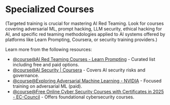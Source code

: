 # Specialized Courses

(Targeted training is crucial for mastering AI Red Teaming. Look for courses covering adversarial ML, prompt hacking, LLM security, ethical hacking for AI, and specific red teaming methodologies applied to AI systems offered by platforms like Learn Prompting, Coursera, or security training providers.)

Learn more from the following resources:

- [@course@AI Red Teaming Courses - Learn Prompting](https://learnprompting.org/blog/ai-red-teaming-courses) - Curated list including free and paid options.
- [@course@AI Security | Coursera](https://www.coursera.org/learn/ai-security) - Covers AI security risks and governance.
- [@course@Exploring Adversarial Machine Learning - NVIDIA](https://www.nvidia.com/en-us/training/instructor-led-workshops/exploring-adversarial-machine-learning/) - Focused training on adversarial ML (paid).
- [@course@Free Online Cyber Security Courses with Certificates in 2025 - EC-Council](https://www.eccouncil.org/cybersecurity-exchange/cyber-novice/free-cybersecurity-courses-beginners/) - Offers foundational cybersecurity courses.
